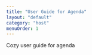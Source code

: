 ```yaml
---
title: "User Guide for Agenda"
layout: "default"
category: "host"
menuOrder: 1
---
```


Cozy user guide for agenda